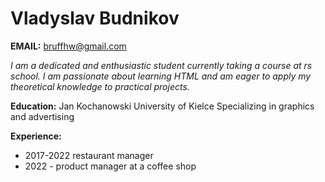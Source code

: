 # Vladyslav Budnikov

**EMAIL:** bruffhw@gmail.com


_I am a dedicated and enthusiastic student currently taking a course at rs school. I am passionate about learning HTML and am eager to apply my theoretical knowledge to practical projects._

**Education:** 
Jan Kochanowski University of Kielce Specializing in graphics and advertising

**Experience:**
* 2017-2022 restaurant manager
* 2022 - product manager at a coffee shop

